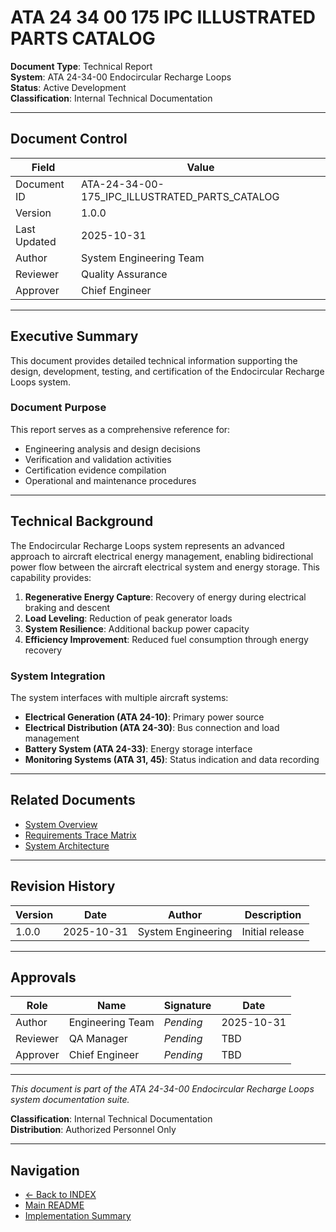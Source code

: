 # ATA 24 34 00 175 IPC ILLUSTRATED PARTS CATALOG

**Document Type**: Technical Report  
**System**: ATA 24-34-00 Endocircular Recharge Loops  
**Status**: Active Development  
**Classification**: Internal Technical Documentation

---

## Document Control

| Field | Value |
|-------|-------|
| Document ID | ATA-24-34-00-175_IPC_ILLUSTRATED_PARTS_CATALOG |
| Version | 1.0.0 |
| Last Updated | 2025-10-31 |
| Author | System Engineering Team |
| Reviewer | Quality Assurance |
| Approver | Chief Engineer |

---

## Executive Summary

This document provides detailed technical information supporting the design, development, testing, and certification of the Endocircular Recharge Loops system.

### Document Purpose

This report serves as a comprehensive reference for:
- Engineering analysis and design decisions
- Verification and validation activities
- Certification evidence compilation
- Operational and maintenance procedures

---

## Technical Background

The Endocircular Recharge Loops system represents an advanced approach to aircraft electrical energy management, enabling bidirectional power flow between the aircraft electrical system and energy storage. This capability provides:

1. **Regenerative Energy Capture**: Recovery of energy during electrical braking and descent
2. **Load Leveling**: Reduction of peak generator loads
3. **System Resilience**: Additional backup power capacity
4. **Efficiency Improvement**: Reduced fuel consumption through energy recovery

### System Integration

The system interfaces with multiple aircraft systems:
- **Electrical Generation (ATA 24-10)**: Primary power source
- **Electrical Distribution (ATA 24-30)**: Bus connection and load management
- **Battery System (ATA 24-33)**: Energy storage interface
- **Monitoring Systems (ATA 31, 45)**: Status indication and data recording



---

## Related Documents

- [System Overview](../../OVERVIEW/ATA-24-34-00-000_SUBSYSTEM_SUMMARY.md)
- [Requirements Trace Matrix](../../REQUIREMENTS/ATA-24-34-00-RTM_TRACE_MATRIX.xlsx)
- [System Architecture](../../DESIGN/ATA-24-34-00-ARCH_ARCHITECTURE.md)

---

## Revision History

| Version | Date | Author | Description |
|---------|------|--------|-------------|
| 1.0.0 | 2025-10-31 | System Engineering | Initial release |

---

## Approvals

| Role | Name | Signature | Date |
|------|------|-----------|------|
| Author | Engineering Team | _Pending_ | 2025-10-31 |
| Reviewer | QA Manager | _Pending_ | TBD |
| Approver | Chief Engineer | _Pending_ | TBD |

---

*This document is part of the ATA 24-34-00 Endocircular Recharge Loops system documentation suite.*

**Classification**: Internal Technical Documentation  
**Distribution**: Authorized Personnel Only

---

## Navigation

- [← Back to INDEX](../../INDEX.md)
- [Main README](../../README.md)
- [Implementation Summary](../../IMPLEMENTATION_SUMMARY.md)
